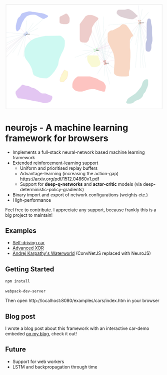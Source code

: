 ![](examples/cars/images/screenshot.png)

# neurojs - A machine learning framework for browsers
- Implements a full-stack neural-network based machine learning framework
- Extended reinforcement-learning support
	+ Uniform and prioritised replay buffers
	+ Advantage-learning (increasing the action-gap) https://arxiv.org/pdf/1512.04860v1.pdf
	+ Support for **deep-q-networks** and **actor-critic** models (via deep-deterministic-policy-gradients)
- Binary import and export of network configurations (weights etc.)
- High-performance

Feel free to contribute. I appreciate any support, because frankly this is a big project to maintain!

## Examples
- [Self-driving car](/examples/cars)
- [Advanced XOR](/examples/adv-xor)
- [Andrej Karpathy's Waterworld](/examples/waterworld) (ConvNetJS replaced with NeuroJS)

## Getting Started
```
npm install

webpack-dev-server

```
 Then open http://localhost:8080/examples/cars/index.htm in your browser

## Blog post
I wrote a blog post about this framework with an interactive car-demo embeded [on my blog](http://lab.janhuenermann.de/article/learning-to-drive#car-container), check it out!

## Future
- Support for web workers
- LSTM and backpropagation through time
